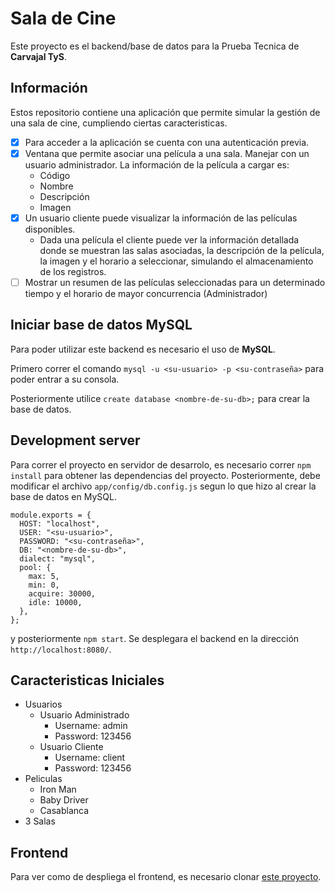 # Sala de Cine

Este proyecto es el backend/base de datos para la Prueba Tecnica de **Carvajal TyS**.

## Información

Estos repositorio contiene una aplicación que permite simular la gestión de una sala de cine, cumpliendo ciertas caracteristicas.

- [x] Para acceder a la aplicación se cuenta con una autenticación previa.
- [x] Ventana que permite asociar una película a una sala. Manejar con un usuario administrador. La información de la película a cargar es:
  - Código
  - Nombre
  - Descripción
  - Imagen
- [x] Un usuario cliente puede visualizar la información de las películas disponibles.
  - Dada una película el cliente puede ver la información detallada donde se muestran las salas asociadas, la descripción de la película, la imagen y el horario a seleccionar, simulando el almacenamiento de los registros.
- [ ] Mostrar un resumen de las películas seleccionadas para un determinado tiempo y el horario de mayor concurrencia (Administrador)

## Iniciar base de datos MySQL

Para poder utilizar este backend es necesario el uso de **MySQL**.

Primero correr el comando `mysql -u <su-usuario> -p <su-contraseña>` para poder entrar a su consola.

Posteriormente utilice `create database <nombre-de-su-db>;` para crear la base de datos.

## Development server

Para correr el proyecto en servidor de desarrolo, es necesario correr `npm install` para obtener las dependencias del proyecto.
Posteriormente, debe modificar el archivo `app/config/db.config.js` segun lo que hizo al crear la base de datos en MySQL.

```
module.exports = {
  HOST: "localhost",
  USER: "<su-usuario>",
  PASSWORD: "<su-contraseña>",
  DB: "<nombre-de-su-db>",
  dialect: "mysql",
  pool: {
    max: 5,
    min: 0,
    acquire: 30000,
    idle: 10000,
  },
};
```

y posteriormente `npm start`. Se desplegara el backend en la dirección `http://localhost:8080/`.

## Caracteristicas Iniciales

- Usuarios
  - Usuario Administrado
    - Username: admin
    - Password: 123456
  - Usuario Cliente
    - Username: client
    - Password: 123456
- Peliculas
  - Iron Man
  - Baby Driver
  - Casablanca
- 3 Salas

## Frontend

Para ver como de despliega el frontend, es necesario clonar [este proyecto](https://github.com/alvaroagr/ctys-prueba-tecnica-frontend).

